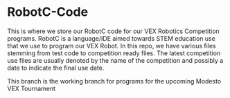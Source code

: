 RobotC-Code
===========

This is where we store our RobotC code for our VEX Robotics Competition programs.
RobotC is a language/IDE aimed towards STEM education use that we use to program
our VEX Robot. In this repo, we have various files stemming from test code to
competition ready files. The latest competition use files are usually denoted by
the name of the competition and possibly a date to indicate the final use date.

This branch is the working branch for programs for the upcoming Modesto VEX Tournament